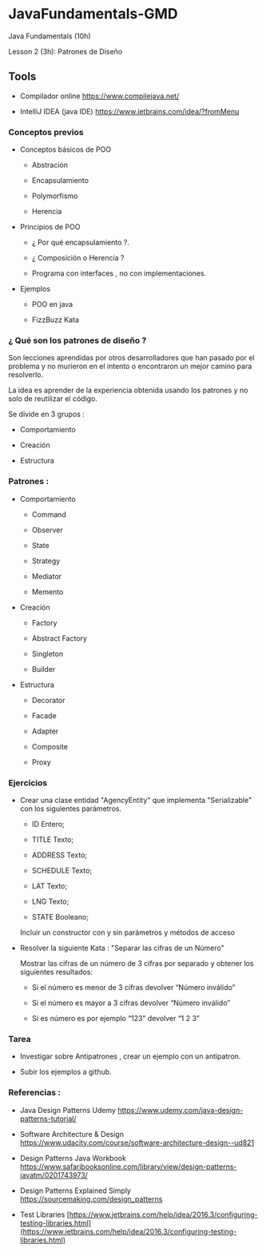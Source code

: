 # JavaFundamentals-GMD
Java Fundamentals (10h)

Lesson 2 (3h): Patrones de Diseño

## Tools
 
 - Compilador online https://www.compilejava.net/
 
 - IntelliJ IDEA (java IDE)  https://www.jetbrains.com/idea/?fromMenu
 
### Conceptos previos
  
  -  Conceptos básicos de POO
  
      * Abstración
      
      * Encapsulamiento
      
      * Polymorfismo
      
      * Herencia
      
  -  Principios de POO
    
       * ¿ Por qué encapsulamiento ?. 
       
       * ¿ Composición o Herencia ?
       
       * Programa con interfaces , no con implementaciones.
       
  - Ejemplos
  
       * POO en java
       
       * FizzBuzz Kata
  
### ¿ Qué son los patrones de diseño ?
 
Son lecciones aprendidas por otros desarrolladores que han pasado por el problema y no murieron en el intento
o encontraron un mejor camino para resolverlo.
 
La idea es aprender de la experiencia obtenida usando los patrones y no solo de reutilizar el código.
 
Se divide en 3 grupos :
 
  * Comportamiento
  
  * Creación
  
  * Estructura
  
### Patrones :
 
 - Comportamiento
 
   * Command
   
   * Observer
   
   * State
   
   * Strategy
   
   * Mediator
   
   * Memento
   
- Creación
 
   * Factory
   
   * Abstract Factory
   
   * Singleton
   
   * Builder
   
- Estructura

   * Decorator
   
   * Facade
   
   * Adapter
   
   * Composite
   
   * Proxy
   
### Ejercicios

 - Crear una clase entidad "AgencyEntity" que implementa "Serializable" con los siguientes parámetros.
 
    * ID Entero;
    
    * TITLE Texto;
    
    * ADDRESS Texto;
    
    * SCHEDULE Texto;
    
    * LAT Texto;
    
    * LNG Texto;
    
    * STATE Booleano;
    
    Incluir un constructor con y sin parámetros  y métodos de acceso
    
- Resolver la siguiente Kata : "Separar las cifras de un Número"

  Mostrar las cifras de un número de  3 cifras por separado y obtener los siguientes resultados: 
  
   * Si el número es menor de 3 cifras devolver “Número inválido”
   
   * Si el número es mayor a 3 cifras devolver “Número inválido”
   
   * Si es número es por ejemplo “123” devolver “1 2 3”

### Tarea
 
 - Investigar sobre Antipatrones , crear un ejemplo con un antipatron.
 
 - Subir los  ejemplos a  github.
 
### Referencias :

- Java Design Patterns Udemy https://www.udemy.com/java-design-patterns-tutorial/

- Software Architecture & Design https://www.udacity.com/course/software-architecture-design--ud821

- Design Patterns Java Workbook  https://www.safaribooksonline.com/library/view/design-patterns-javatm/0201743973/

- Design Patterns Explained Simply https://sourcemaking.com/design_patterns

- Test Libraries [https://www.jetbrains.com/help/idea/2016.3/configuring-testing-libraries.html](https://www.jetbrains.com/help/idea/2016.3/configuring-testing-libraries.html)




